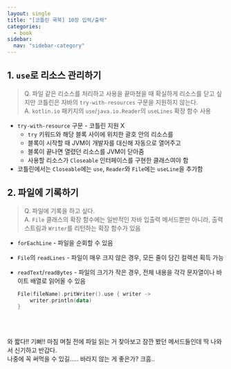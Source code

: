 ```yaml
---
layout: single
title: "[코틀린 쿡북] 10장 입력/출력"
categories:
  - book
sidebar:
  nav: "sidebar-category"
---
```


## 1. `use`로 리소스 관리하기
> Q. 파일 같은 리소스를 처리하고 사용을 끝마쳤을 때 확실하게 리소스를 닫고 싶지만 코틀린은 자바의 `try-with-resources` 구문을 지원하지 않는다.<br />
> A. `kotlin.io` 패키지의 `use`/`java.io.Reader`의 `useLines` 확장 함수 사용

- `try-with-resource` 구문 - 코틀린 지원 X
  - `try` 키워드와 해당 블록 사이에 위치한 괄호 안의 리소스를
  - 블록이 시작할 때 JVM이 개발자를 대신해 자동으로 열어주고
  - 블록이 끝나면 열렸던 리소스를 JVM이 닫아줌
  - 사용할 리소스가 `Closeable` 인터페이스를 구현한 클래스여야 함
- 코틀린에서는 `Closeable`에는 `use`, `Reader`와 `File`에는 `useLine`을 추가함
 
## 2. 파일에 기록하기
> Q. 파일에 기록을 하고 싶다. <br />
> A. `File` 클래스의 확장 함수에는 일반적인 자바 입출력 메서드뿐만 아니라, 출력 스트림과 `Writer`를 리턴하는 확장 함수가 있음

- `forEachLine` - 파일을 순회할 수 있음
- `File`의 `readLines` - 파일이 매우 크지 않은 경우, 모든 줄이 담긴 컬렉션 획득 가능
- `readText`/`readBytes` - 파일의 크기가 작은 경우, 전체 내용을 각각 문자열이나 바이트 배열로 읽어올 수 있음

    ``` kotlin
    File(fileName).pritWriter().use { writer ->
        writer.println(data)
    }
    ```
<br />
<br />

와 짧다!! 기뻐!! 마침 며칠 전에 파일 읽는 거 찾아보고 잠깐 봤던 메서드들인데 딱 나와서 신기하고 반갑다.<br />
나중에 꼭 써먹을 수 있길..... 바라지 않는 게 좋은가? 크흠..
